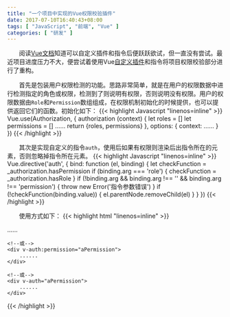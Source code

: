 ```yaml
---
title: "一个项目中实现的Vue权限校验插件"
date: 2017-07-10T16:40:43+08:00
tags: [ "JavaScript", "前端", "Vue" ]
categories: [ "研发" ]
---
```


&#160; &#160;&#160;&#160;&#160;&#160;阅读[Vue文档](https://cn.vuejs.org/)知道可以自定义插件和指令后便跃跃欲试，但一直没有尝试。最近项目进度压力不大，便尝试着使用Vue[自定义插件](https://gitee.com/lxrj/Vue-Auth/blob/master/Authorization.js)和指令将项目权限校验部分进行了重构。

<!--more-->

&#160; &#160;&#160;&#160;&#160;&#160;首先是包装用户权限检测的功能。思路非常简单，就是在用户的权限数据中进行检测指定的角色或权限，检测到了则说明有权限，否则说明没有权限。用户的权限数据由`Role`和`Permission`数组组成，在权限机制初始化的时候提供，也可以提供返回它们的函数。初始化如下：
{{< highlight Javascript "linenos=inline" >}}
Vue.use(Authorization, {
  authorization (context) {
    let roles = []
    let permissions = []
    ......
    return {roles, permissions}
  },
  options: {
    context: ......
  }
})
{{< /highlight >}}

&#160; &#160;&#160;&#160;&#160;&#160;其次是实现自定义的指令`auth`，使用后如果有权限则渲染后出指令所在的元素，否则忽略掉指令所在元素。
{{< highlight Javascript "linenos=inline" >}}
    Vue.directive('auth', {
      bind: function (el, binding) {
        let checkFunction = _authorization.hasPermission
        if (binding.arg === 'role') {
            checkFunction = _authorization.hasRole
        }
        if (!binding.arg && binding.arg !== '' && binding.arg !== 'permission') {
          throw new Error('指令参数错误')
        }
        if (!checkFunction(binding.value)) {
          el.parentNode.removeChild(el)
        }
      }
    })
{{< /highlight >}}

&#160; &#160;&#160;&#160;&#160;&#160;使用方式如下：
{{< highlight html "linenos=inline" >}}
    <div v-auth:role="aRole"> 
        ......
    </div>

    <!--或-->
    <div v-auth:permission="aPermission"> 
        ......
    </div>

    <!--或-->
    <div v-auth="aPermission"> 
        ......
    </div>
{{< /highlight >}}